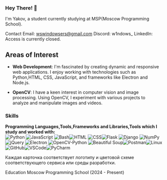 ### Hey There! 👋

I'm Yakov, a  student currently studying at MSP(Moscow Programming School).

Contact
Email: wswindowsers@gmail.com
Discord: w1ndows_
LinkedIn: Access is currently closed.

## Areas of Interest
- **Web Development**: I'm fascinated by creating dynamic and responsive web applications. I enjoy working with technologies such as Python,HTML, CSS, JavaScript, and frameworks like Electron and Node.js.

- **OpenCV**: I have a keen interest in computer vision and image processing. Using OpenCV, I experiment with various projects to analyze and manipulate images and videos.

### Skills

**Programming Languages,Tools,Frameworks and Libraries,Tools which I study and worked with:**  
![Python](https://img.shields.io/badge/Python-blue?style=flat-square&logo=python&logoColor=white)  ![JavaScript](https://img.shields.io/badge/JavaScript-F7DF1E?style=flat-square&logo=javascript&logoColor=black)  ![Bash](https://img.shields.io/badge/Bash-4EAA25?style=flat-square&logo=gnubash&logoColor=white)![HTML](https://img.shields.io/badge/HTML-E34F26?style=flat-square&logo=html5&logoColor=white)  ![CSS](https://img.shields.io/badge/CSS-1572B6?style=flat-square&logo=css3&logoColor=white)![Flask](https://img.shields.io/badge/Flask-Black?style=flat-square&logo=flask&logoColor=white)   ![Django](https://img.shields.io/badge/Django-092E20?style=flat-square&logo=django&logoColor=white)   ![NumPy](https://img.shields.io/badge/NumPy-013243?style=flat-square&logo=numpy&logoColor=white)   ![jQuery](https://img.shields.io/badge/jQuery-0769AD?style=flat-square&logo=jquery&logoColor=white)   ![Electron](https://img.shields.io/badge/Electron-2C2C2C?style=flat-square&logo=electron&logoColor=white)   ![OpenCV-Python](https://img.shields.io/badge/OpenCV%20-Python-5C3EE8?style=flat-square&logo=opencv&logoColor=white)   ![Beautiful Soup](https://img.shields.io/badge/Beautiful%20Soup-DSFF55?style=flat-square&logo=python&logoColor=black)![Postman](https://img.shields.io/badge/Postman-FBA919?style=flat-square&logo=postman&logoColor=white)![Linux](https://img.shields.io/badge/Linux-FCC624?style=flat-square&logo=linux&logoColor=black)![GitHub](https://img.shields.io/badge/GitHub-181717?style=flat-square&logo=github&logoColor=white)![VSCode](https://img.shields.io/badge/VSCode-007ACC?style=flat-square&logo=visualstudiocode&logoColor=white)![PyCharm](https://img.shields.io/badge/PyCharm-000000?style=flat-square&logo=pycharm&logoColor=white)

Каждая карточка соответствует логотипу и цветовой схеме соответствующего сервиса или среды разработки.

Education
Moscow Programming School (2024 - Present)


